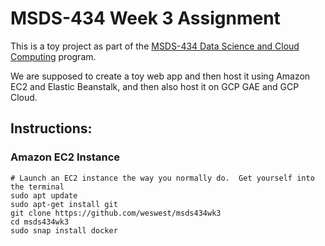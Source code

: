 # MSDS-434 Week 3 Assignment

This is a toy project as part of the [MSDS-434 Data Science and Cloud Computing](https://sps.northwestern.edu/masters/data-science/program-courses.php?course_id=5011) program.

We are supposed to create a toy web app and then host it using Amazon EC2 and Elastic Beanstalk, and then also host it on GCP GAE and GCP Cloud.

## Instructions:

### Amazon EC2 Instance

```
# Launch an EC2 instance the way you normally do.  Get yourself into the terminal
sudo apt update
sudo apt-get install git
git clone https://github.com/weswest/msds434wk3
cd msds434wk3
sudo snap install docker
```
